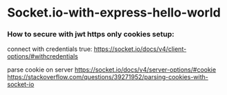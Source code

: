 # Socket.io-with-express-hello-world



### How to secure with jwt https only cookies setup:


connect with credentials true:
https://socket.io/docs/v4/client-options/#withcredentials

parse cookie on server
https://socket.io/docs/v4/server-options/#cookie
https://stackoverflow.com/questions/39271952/parsing-cookies-with-socket-io
